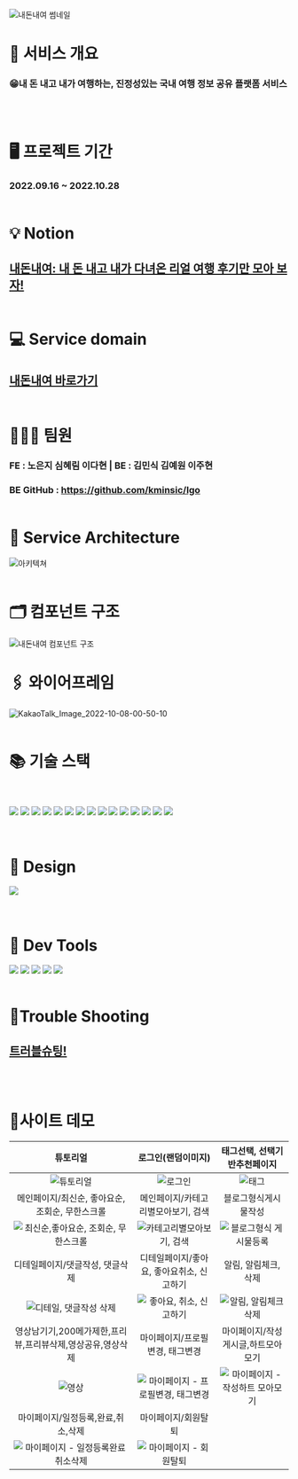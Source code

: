 ![내돈내여 썸네일](https://img1.daumcdn.net/thumb/R1280x0/?scode=mtistory2&fname=https%3A%2F%2Fblog.kakaocdn.net%2Fdn%2Fclxm8X%2FbtrPIRmhmS6%2FJkSaVUvvTI9wgdtt0mSwP0%2Fimg.jpg)

# 🔖 서비스 개요
### 😁내 돈 내고 내가 여행하는, 진정성있는 국내 여행 정보 공유 플랫폼 서비스
</br></br>


# 🖥 프로젝트 기간
### 2022.09.16 ~ 2022.10.28 </br></br>


# 💡 Notion  
## [내돈내여: 내 돈 내고 내가 다녀온 리얼 여행 후기만 모아 보자!](https://goofy-skiff-c81.notion.site/d61b741102074034a0f2bf821369fb51) </br></br>


# 💻 Service domain
## [내돈내여 바로가기](https://naedonnaeyo.com/) </br></br>


# 👩‍👩‍👧 팀원 
### FE : 노은지 심혜림 이다현 | BE : 김민식 김예원 이주현
### BE GitHub : https://github.com/kminsic/Igo </br></br>


# 📑 Service Architecture

![아키텍쳐](https://user-images.githubusercontent.com/106578705/198481476-39f1a589-80c3-4e26-9754-898ac14f5802.jpeg)
</br></br>


# 🗂 컴포넌트 구조

![내돈내여 컴포넌트 구조](https://user-images.githubusercontent.com/106578705/198480733-80f9faa2-bceb-4f07-84a8-a8b6468b4d37.png)

# 🖇 와이어프레임 

![KakaoTalk_Image_2022-10-08-00-50-10](https://user-images.githubusercontent.com/106578705/194595627-3f7b36d5-b543-42ad-8da5-b960fde4ccd0.png)</br></br>

# 📚 기술 스택</br></br>

<div align=left>
<img src="https://camo.githubusercontent.com/d147c6135f0f61373ceeae9035902f4c70578cb7bebacbf9a629bbfa0c035b0c/68747470733a2f2f696d672e736869656c64732e696f2f62616467652f6a6176617363726970742d4637444631453f7374796c653d666f722d7468652d6261646765266c6f676f3d6a617661736372697074266c6f676f436f6c6f723d626c61636b">
<img src="https://camo.githubusercontent.com/5a7100155d1a7b75357a90e8810530b21c8723c59f2976d0dafc7950205336d7/68747470733a2f2f696d672e736869656c64732e696f2f62616467652f68746d6c352d4533344632363f7374796c653d666f722d7468652d6261646765266c6f676f3d68746d6c35266c6f676f436f6c6f723d7768697465">
<img 
src="https://camo.githubusercontent.com/d7a20725f534274737c2e8ea95bd345a2f09c31f22910de188b3151aad65b45d/68747470733a2f2f696d672e736869656c64732e696f2f62616467652f72656163742d3631444146423f7374796c653d666f722d7468652d6261646765266c6f676f3d7265616374266c6f676f436f6c6f723d626c61636b">
<img
src="https://camo.githubusercontent.com/9bf2b5cae981ed3da34b9ea0a22c42455a7944c8e5db92de7d24a56361ddb5bb/68747470733a2f2f696d672e736869656c64732e696f2f62616467652f52656475782d546f6f6c6b69742d3736344142433f7374796c653d666f722d7468652d6261646765266c6f676f3d7265647578266c6f676f436f6c6f723d7768697465">
<img
src="https://camo.githubusercontent.com/6f26c892816d5da31bf8c94fe2a504e84108058caac25525f742f8cb5004dd7a/68747470733a2f2f696d672e736869656c64732e696f2f62616467652f6178696f732d3030374345323f7374796c653d666f722d7468652d6261646765266c6f676f3d6178696f73266c6f676f436f6c6f723d7768697465">
<img
src="https://camo.githubusercontent.com/cf845c8e26b768508a83f459bf45bd7c85c0646ffce27ea0b4f21699ea618b6b/68747470733a2f2f696d672e736869656c64732e696f2f62616467652f7265616374726f75746572646f6d2d4341343234353f7374796c653d666f722d7468652d6261646765266c6f676f3d7265616374726f75746572646f6d266c6f676f436f6c6f723d7768697465">
<img
src="https://camo.githubusercontent.com/fb0b1a571fc9bfe685078db0d33a354bac9d69b85bccccf1d3d4595ea58201d9/68747470733a2f2f696d672e736869656c64732e696f2f62616467652f616d617a6f6e6177732d3233324633453f7374796c653d666f722d7468652d6261646765266c6f676f3d616d617a6f6e617773266c6f676f436f6c6f723d7768697465">
<img
src="https://camo.githubusercontent.com/ee8469b5963e224c147ea2d9c9bb06993a8ecb8a2315162003dd59c0dc261e50/68747470733a2f2f696d672e736869656c64732e696f2f62616467652f5377656574416c657274322d3336324435393f7374796c653d666f722d7468652d6261646765266c6f676f3d5377656574416c65727432266c6f676f436f6c6f723d626c61636b">
<img src="https://camo.githubusercontent.com/a9a95986631c3d4945a63d42d2864e3918a834d672d907e174a29f743a1bc3f1/68747470733a2f2f696d672e736869656c64732e696f2f62616467652f6769742d4630353033323f7374796c653d666f722d7468652d6261646765266c6f676f3d676974266c6f676f436f6c6f723d7768697465">
<img src="https://camo.githubusercontent.com/53a1b1d4db8fab0d181a9d5c1cd850b7e0e9541832ddb6ebade4f59fe08c74ea/68747470733a2f2f696d672e736869656c64732e696f2f62616467652f4e617665722d3033433735413f7374796c653d666f722d7468652d6261646765266c6f676f3d4e61766572266c6f676f436f6c6f723d7768697465">
<img
src="https://camo.githubusercontent.com/bb6e8eeccc8867c523d9adf0bb17ebfc84a1f9d3928bf6daa91357e92f8fde2d/68747470733a2f2f696d672e736869656c64732e696f2f62616467652f4b616b616f2d4646434430303f7374796c653d666f722d7468652d6261646765266c6f676f3d4b616b616f266c6f676f436f6c6f723d626c61636b">
<img src="https://camo.githubusercontent.com/6edbc790a0f795a6a382f807b8e0dc2bf4a7892f8811ebb438825063c84e085c/68747470733a2f2f696d672e736869656c64732e696f2f62616467652f437265617465205265616374204170702d3039443341433f7374796c653d666f722d7468652d6261646765266c6f676f3d63726561746520526561637420417070266c6f676f436f6c6f723d7768697465">
<img src="https://camo.githubusercontent.com/e68c6b9ddf0d0aa553f47fa6a1beb2b60176552e8a7862fe2932c03078a45376/68747470733a2f2f696d672e736869656c64732e696f2f62616467652f4e6f74696f6e2d3030303030303f7374796c653d666f722d7468652d6261646765266c6f676f3d4e6f74696f6e266c6f676f436f6c6f723d7768697465">
<img src="https://camo.githubusercontent.com/3a8be4d33166b6bd1610e3af88b5236ee322a3773aaaad8ae74d0455dd570466/68747470733a2f2f696d672e736869656c64732e696f2f62616467652f536f75726365747265652d3030353243433f7374796c653d666f722d7468652d6261646765266c6f676f3d536f7572636574726565266c6f676f436f6c6f723d7768697465">
<img src="https://camo.githubusercontent.com/a632a6c6cffce290d622213102d564bb475168d75c103323fce98f5a14e61163/68747470733a2f2f696d672e736869656c64732e696f2f62616467652f56697375616c2053747564696f20436f64652d3030374143433f7374796c653d666f722d7468652d6261646765266c6f676f3d56697375616c2053747564696f20436f6465266c6f676f436f6c6f723d7768697465">
</div></br></br>

# 🎨 Design 
<div align=left>
<img
src="https://camo.githubusercontent.com/9b24e246341ffbd9ec678a707aeb9b568bacd13dc3894c64ec4b17937af1f0f6/68747470733a2f2f696d672e736869656c64732e696f2f62616467652f4669676d612d4632344531453f7374796c653d666f722d7468652d6261646765266c6f676f3d4669676d61266c6f676f436f6c6f723d7768697465"></div></br></br>

# 🔧 Dev Tools
<div align=left>
<img
src="https://camo.githubusercontent.com/ded00e3a8defd4caf7c2e8ea94e076d9e0f2e6b98049ab4962760caded370232/68747470733a2f2f696d672e736869656c64732e696f2f62616467652f5653436f64652d3030374143433f7374796c653d666f722d7468652d6261646765266c6f676f3d56697375616c2053747564696f20436f6465266c6f676f436f6c6f723d7768697465">
<img
src="https://camo.githubusercontent.com/fdb91eb7d32ba58701c8e564694cbe60e706378baefa180dbb96e2c1cfb9ec0f/68747470733a2f2f696d672e736869656c64732e696f2f62616467652f4769742d4630353033323f7374796c653d666f722d7468652d6261646765266c6f676f3d476974266c6f676f436f6c6f723d7768697465">
<img
src="https://camo.githubusercontent.com/2347c9fba6c510c78036fe89705b42eb3f577767ba25b836e2dda127132c0a66/68747470733a2f2f696d672e736869656c64732e696f2f62616467652f4769746875622d3138313731373f7374796c653d666f722d7468652d6261646765266c6f676f3d676974687562266c6f676f436f6c6f723d7768697465">
<img
src="https://camo.githubusercontent.com/e68c6b9ddf0d0aa553f47fa6a1beb2b60176552e8a7862fe2932c03078a45376/68747470733a2f2f696d672e736869656c64732e696f2f62616467652f4e6f74696f6e2d3030303030303f7374796c653d666f722d7468652d6261646765266c6f676f3d4e6f74696f6e266c6f676f436f6c6f723d7768697465">
<img
src="https://camo.githubusercontent.com/c37f52fc7f77f8a8fd16a733a91c75278dcb3149e14c24a2203d7f7217bb4643/68747470733a2f2f696d672e736869656c64732e696f2f62616467652f536c61636b2d3441313534423f7374796c653d666f722d7468652d6261646765266c6f676f3d536c61636b266c6f676f436f6c6f723d7768697465"></br></br>

# 🎯Trouble Shooting 

## [트러블슈팅!](https://pacific-force-cab.notion.site/Trouble-shooting-0e43f4f5f5524c6e83fc418494ce6b2a)
</br></br>

# 🎥사이트 데모
|튜토리얼|로그인(랜덤이미지)|태그선택, 선택기반추천페이지|
|:---:|:---:|:---:|
|![튜토리얼](https://user-images.githubusercontent.com/108657283/198048342-db82b3f6-09a1-4275-9313-94df686d1eb2.gif)|![로그인](https://user-images.githubusercontent.com/108657283/198040520-e783224c-e601-4a76-afea-78d7b50f28f8.gif)|![태그](https://user-images.githubusercontent.com/108657283/198048762-ad187ab9-fdad-4405-9749-128699e71e09.gif)|
|메인페이지/최신순, 좋아요순, 조회순, 무한스크롤|메인페이지/카테고리별모아보기, 검색|블로그형식게시물작성|
|![최신순,좋아요순, 조회순, 무한스크롤](https://user-images.githubusercontent.com/108657283/198047191-c7b8e040-d547-4bfb-96b3-7894033704a6.gif)|![카테고리별모아보기, 검색](https://user-images.githubusercontent.com/108657283/198047247-1b9d4d6d-92fb-421d-9205-9303443faf46.gif)|![블로그형식 게시물등록](https://user-images.githubusercontent.com/108657283/198041596-c72badef-b5b1-494e-8f35-77424f2d567a.gif)|
|디테일페이지/댓글작성, 댓글삭제|디테일페이지/좋아요, 좋아요취소, 신고하기|알림, 알림체크, 삭제|
![디테일, 댓글작성 삭제](https://user-images.githubusercontent.com/108657283/198041713-e97fb705-9ff5-4194-b0d3-e42dc56de358.gif)|![좋아요, 취소, 신고하기](https://user-images.githubusercontent.com/108657283/198049035-c013474f-30ce-4047-9d02-fcb10f361e69.gif)|![알림, 알림체크삭제](https://user-images.githubusercontent.com/108657283/198051244-c3bcfa16-04cb-469b-8062-17e9c2120dfd.gif)|
|영상남기기,200메가제한,프리뷰,프리뷰삭제,영상공유,영상삭제|마이페이지/프로필변경, 태그변경|마이페이지/작성게시글,하트모아모기|
|![영상](https://user-images.githubusercontent.com/108657283/198047624-c8449de3-5282-46bc-a8d7-0e8e1ab61012.gif)|![마이페이지 - 프로필변경, 태그변경](https://user-images.githubusercontent.com/108657283/198049152-1bb17f9d-81d8-4ca3-a54b-62fea892436d.gif)|![마이페이지 - 작성하트 모아모기](https://user-images.githubusercontent.com/108657283/198049247-27fc180c-87c3-41ae-8428-24077753d576.gif)|
|마이페이지/일정등록,완료,취소,삭제|마이페이지/회원탈퇴|
|![마이페이지 - 일정등록완료취소삭제](https://user-images.githubusercontent.com/108657283/198049380-7e30bf63-86f2-4b8a-a4ff-a2d631c26cdf.gif)|![마이페이지 - 회원탈퇴](https://user-images.githubusercontent.com/108657283/198049441-8315f8b4-3b93-4928-8d83-44bfb5a6d151.gif)|
